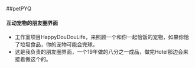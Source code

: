 
##petPYQ
#### 互动宠物的朋友圈界面

* 工作室项目HappyDouDouLife，来照顾一个和你一起恰饭的宠物，如果你恰了垃圾食品，你的宠物可能会完球。
* 这是我负责的朋友圈界面，一个19年做的八分之一成品，做完Hotel那边会来接着做这个的。
